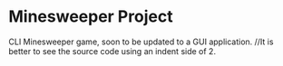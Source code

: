 # Minesweeper Project
CLI Minesweeper game, soon to be updated to a GUI application.
//It is better to see the source code using an indent side of 2.
